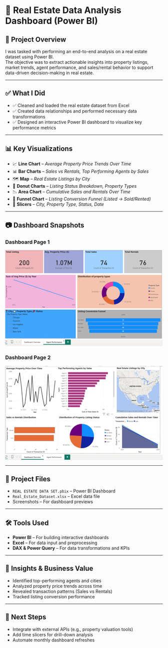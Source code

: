 # 🏡 Real Estate Data Analysis Dashboard (Power BI)

## 📌 Project Overview

I was tasked with performing an end-to-end analysis on a real estate dataset using Power BI.  
The objective was to extract actionable insights into property listings, market trends, agent performance, and sales/rental behavior to support data-driven decision-making in real estate.

---

## ✅ What I Did

- ✅ Cleaned and loaded the real estate dataset from Excel  
- ✅ Created data relationships and performed necessary data transformations  
- ✅ Designed an interactive Power BI dashboard to visualize key performance metrics  

---

## 📊 Key Visualizations

- 📈 **Line Chart** – _Average Property Price Trends Over Time_  
- 📊 **Bar Charts** – _Sales vs Rentals, Top Performing Agents by Sales_  
- 🗺️ **Map** – _Real Estate Listings by City_  
- 🍩 **Donut Charts** – _Listing Status Breakdown, Property Types_  
- 📉 **Area Chart** – _Cumulative Sales and Rentals Over Time_  
- 🔽 **Funnel Chart** – _Listing Conversion Funnel (Listed → Sold/Rented)_  
- 🧩 **Slicers** – _City, Property Type, Status, Date_

---

## 📷 Dashboard Snapshots

### Dashboard Page 1  
![Dashboard Overview](./Capture.PNG)

### Dashboard Page 2  
![Advanced Visuals](./CaptureGG.PNG)

---

## 📂 Project Files

- `REAL ESTATE DATA SET.pbix` – Power BI Dashboard  
- `Real_Estate_Dataset.xlsx` – Excel data file  
- Screenshots – For dashboard previews  

---

## 🛠 Tools Used

- **Power BI** – For building interactive dashboards  
- **Excel** – For data input and preprocessing  
- **DAX & Power Query** – For data transformations and KPIs  

---

## 🧠 Insights & Business Value

- Identified top-performing agents and cities  
- Analyzed property price trends across time  
- Revealed transaction patterns (Sales vs Rentals)  
- Tracked listing conversion performance  

---

## 🚀 Next Steps

- Integrate with external APIs (e.g., property valuation tools)  
- Add time slicers for drill-down analysis  
- Automate monthly dashboard refreshes  
